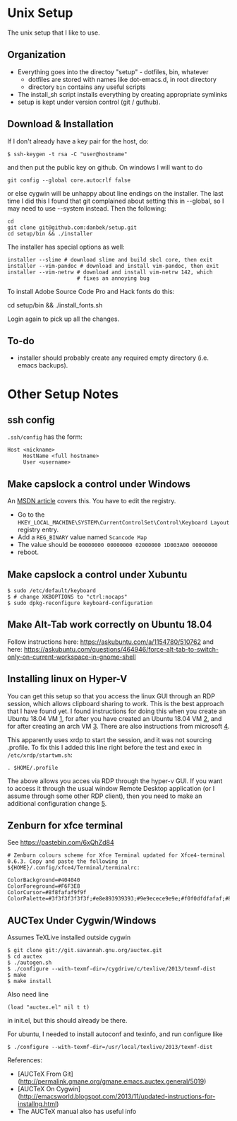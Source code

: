 Unix Setup
==========

The unix setup that I like to use.

Organization
------------

* Everything goes into the directoy "setup" - dotfiles, bin, whatever
  * dotfiles are stored with names like dot-emacs.d, in root directory
  * directory `bin` contains any useful scripts
* The install_sh script installs everything by creating appropriate symlinks
* setup is kept under version control (git / guthub).

Download & Installation
-----------------------
If I don't already have a key pair for the host, do:

    $ ssh-keygen -t rsa -C "user@hostname"

and then put the public key on github. On windows I will want to do

    git config --global core.autocrlf false
    
or else cygwin will be unhappy about line endings on the installer. The last
time I did this I found that git complained about setting this in --global,
so I may need to use --system instead.  Then the following:

    cd
    git clone git@github.com:danbek/setup.git
    cd setup/bin && ./installer

The installer has special options as well:

    installer --slime # download slime and build sbcl core, then exit
    installer --vim-pandoc # download and install vim-pandoc, then exit
    installer --vim-netrw # download and install vim-netrw 142, which
                          # fixes an annoying bug

To install Adobe Source Code Pro and Hack fonts do this:

   cd setup/bin && ./install_fonts.sh

Login again to pick up all the changes.

To-do
-----
* installer should probably create any required empty directory (i.e. emacs backups).

Other Setup Notes
=================

ssh config
----------
`.ssh/config` has the form:

    Host <nickname>
         HostName <full hostname>
         User <username>

Make capslock a control under Windows
-------------------------------------

An [MSDN article][msdn] covers this. You have to edit the registry.

* Go to the `HKEY_LOCAL_MACHINE\SYSTEM\CurrentControlSet\Control\Keyboard Layout` registry entry.
* Add a `REG_BINARY` value named `Scancode Map`
* The value should be `00000000 00000000 02000000 1D003A00 00000000`
* reboot.

[msdn]: http://msdn.microsoft.com/en-us/library/windows/hardware/gg463447.aspx

Make capslock a control under Xubuntu
-------------------------------------

    $ sudo /etc/default/keyboard
    $ # change XKBOPTIONS to "ctrl:nocaps"
    $ sudo dpkg-reconfigure keyboard-configuration

Make Alt-Tab work correctly on Ubuntu 18.04
-------------------------------------------
Follow instructions here: https://askubuntu.com/a/1154780/510762 and here: https://askubuntu.com/questions/464946/force-alt-tab-to-switch-only-on-current-workspace-in-gnome-shell

Installing linux on Hyper-V
----------------------------

You can get this setup so that you access the linux GUI through an RDP
session, which allows clipboard sharing to work. This is the best
approach that I have found yet. I found instructions for doing this
when you create an Ubuntu 18.04 VM [1], for after you have created an
Ubuntu 18.04 VM [2], and for after creating an arch VM [3]. There are
also instructions from microsoft [4].

This apparently uses xrdp to start the session, and it was not sourcing
.profile. To fix this I added this line right before the test and exec
in `/etc/xrdp/startwm.sh`:

    . $HOME/.profile

The above allows you acces via RDP through the hyper-v GUI. If you want to access it through the usual window Remote Desktop application (or I assume through some other RDP client), then you need to make an additional configuration change [5].

[1]: https://www.zdnet.com/article/windows-10-tip-run-ubuntu-linux-in-an-enhanced-hyper-v-session/
[2]: https://oitibs.com/hyper-v-lis-on-ubuntu-18-04/
[3]: https://forum.manjaro.org/t/installing-manjaro-in-hyper-v-with-enhanced-session-support/79394/1
[4]: https://forum.manjaro.org/t/installing-manjaro-in-hyper-v-with-enhanced-session-support/79394/1
[5]: https://stackoverflow.com/questions/57236407/cannot-rdp-to-ubuntu18-hyper-v-quick-start

Zenburn for xfce terminal
-------------------------
See https://pastebin.com/6xQhZd84

    # Zenburn colours scheme for Xfce Terminal updated for Xfce4-terminal 0.6.3. Copy and paste the following in ${HOME}/.config/xfce4/Terminal/terminalrc:

    ColorBackground=#404040
    ColorForeground=#F6F3E8
    ColorCursor=#8f8fafaf9f9f
    ColorPalette=#3f3f3f3f3f3f;#e8e893939393;#9e9ecece9e9e;#f0f0dfdfafaf;#8c8cd0d0d3d3;#c0c0bebed1d1;#dfdfafaf8f8f;#efefefefefef;#3f3f3f3f3f3f;#e8e893939393;#9e9ecece9e9e;#f0f0dfdfafaf;#8c8cd0d0d3d3;#c0c0bebed1d1;#dfdfafaf8f8f;#efefefefefef

AUCTex Under Cygwin/Windows
---------------------------

Assumes TeXLive installed outside cygwin

    $ git clone git://git.savannah.gnu.org/auctex.git
    $ cd auctex
    $ ./autogen.sh
    $ ./configure --with-texmf-dir=/cygdrive/c/texlive/2013/texmf-dist
    $ make
    $ make install

Also need line

    (load "auctex.el" nil t t)

in init.el, but this should already be there.

For ubuntu, I needed to install autoconf and texinfo, and run
configure like

    $ ./configure --with-texmf-dir=/usr/local/texlive/2013/texmf-dist
    
    
References:

* [AUCTeX From Git] (http://permalink.gmane.org/gmane.emacs.auctex.general/5019)
* [AUCTeX On Cygwin] (http://emacsworld.blogspot.com/2013/11/updated-instructions-for-installng.html)
* The AUCTeX manual also has useful info
 

